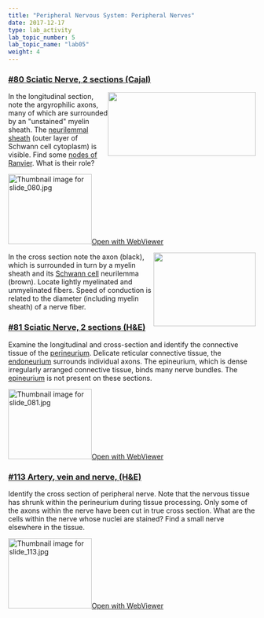 ```yaml
---
title: "Peripheral Nervous System: Peripheral Nerves"
date: 2017-12-17
type: lab_activity
lab_topic_number: 5
lab_topic_name: "lab05"
weight: 4
---
```

<div class="entrybody">
						<h3><u>#80 Sciatic Nerve, 2 sections (Cajal)</u></h3>

<p><img src="/assets/images/80%20sciatic%20nerve%202.jpg" style="width:301px; height:130px; float:right;">In the longitudinal section, note the argyrophilic axons, many of which are surrounded by an "unstained" myelin sheath.  The <u>neurilemmal sheath</u> (outer layer of Schwann cell cytoplasm) is visible.  Find some <u>nodes of Ranvier</u>.  What is their role?  </p>

<div class="thumbnail"> <a href="https://histologylab.ctl.columbia.edu/slides/slide80/" target="_blank"><img alt="Thumbnail image for slide_080.jpg" src="/assets/images/slide_080-thumb-170x143-1584.jpg" width="170" height="143" class="mt-image-left"></a><a href="https://histologylab.ctl.columbia.edu/slides/slide80/" target="_blank">Open with WebViewer</a></div>

<p><img src="/assets/images/80%20sciatic%20nerve.jpg" style="width:208px; height:150px; float:right;">In the cross section note the axon (black), which is surrounded in turn by a myelin sheath and its <u>Schwann cell</u> neurilemma (brown).  Locate lightly myelinated and unmyelinated fibers. Speed of conduction is related to the diameter (including myelin sheath) of a nerve fiber.</p>

<h3><u>#81 Sciatic Nerve, 2 sections (H&amp;E)</u></h3>

<p>Examine the longitudinal and cross-section and identify the connective tissue of the <u>perineurium</u>.  Delicate reticular connective tissue, the <u>endoneurium</u> surrounds individual axons.  The epineurium, which is dense irregularly arranged connective tissue, binds many nerve bundles.  The <u>epineurium</u> is not present on these sections.</p>

<div class="thumbnail"> <a href="https://histologylab.ctl.columbia.edu/slides/slide81/" target="_blank"><img alt="Thumbnail image for slide_081.jpg" src="/assets/images/slide_081-thumb-170x143-1587.jpg" width="170" height="143" class="mt-image-left"></a><a href="https://histologylab.ctl.columbia.edu/slides/slide81/" target="_blank">Open with WebViewer</a></div>


<h3><u>#113 Artery, vein and nerve, (H&amp;E)</u></h3>

<p>Identify the cross section of peripheral nerve. Note that the nervous tissue has shrunk within the perineurium during tissue processing. Only some of the axons within the nerve have been cut in true cross section. What are the cells within the nerve whose nuclei are stained? Find a small nerve elsewhere in the tissue.  </p>

<div class="thumbnail"> <a href="https://histologylab.ctl.columbia.edu/slides/slide113/" target="_blank"><img alt="Thumbnail image for slide_113.jpg" src="/assets/images/slide_113-thumb-170x143-1656.jpg" width="170" height="143" class="mt-image-left"></a><a href="https://histologylab.ctl.columbia.edu/slides/slide113/" target="_blank">Open with WebViewer</a></div>
						
						
</div>
